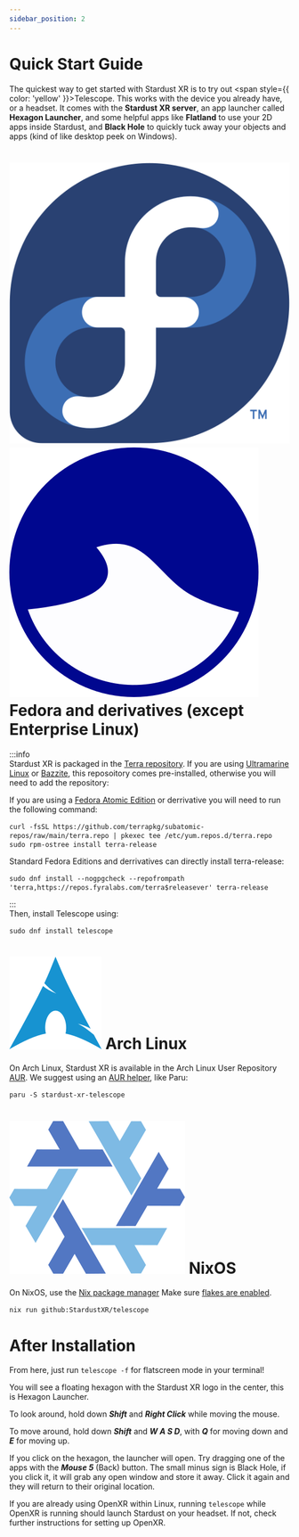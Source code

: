 ```yaml
---
sidebar_position: 2
---
```


# Quick Start Guide  

The quickest way to get started with Stardust XR is to try out <span style={{ color: 'yellow' }}>Telescope</span>. This works with the device you already have, or a headset. It comes with the **Stardust XR server**, an app launcher called **Hexagon Launcher**, and some helpful apps like **Flatland** to use your 2D apps inside Stardust, and **Black Hole** to quickly tuck away your objects and apps (kind of like desktop peek on Windows).
<h1>
  <img 
    src="/img/docs/Fedora_logo.svg" 
    alt="Fedora Logo" 
    style={{ verticalAlign: 'middle', height: '1em', marginRight: '0.5em' }} 
  />
  <img 
    src="/img/docs/ultramarine-logo.svg" 
    alt="Ultramarine Logo" 
    style={{ verticalAlign: 'middle', height: '1em', marginRight: '0.5em' }} 
  />
  Fedora and derivatives (except Enterprise Linux)
</h1>

:::info  
Stardust XR is packaged in the [Terra repository](https://terra.fyralabs.com/). If you are using [Ultramarine Linux](https://ultramarine-linux.org) or [Bazzite](https://bazzite.gg), this reposoitory comes pre-installed, otherwise you will need to add the repository:

If you are using a [Fedora Atomic Edition](https://fedoraproject.org/atomic-desktops/) or derrivative you will need to run the following command:
```
curl -fsSL https://github.com/terrapkg/subatomic-repos/raw/main/terra.repo | pkexec tee /etc/yum.repos.d/terra.repo
sudo rpm-ostree install terra-release
```
Standard Fedora Editions and derrivatives can directly install terra-release:
```
sudo dnf install --nogpgcheck --repofrompath 'terra,https://repos.fyralabs.com/terra$releasever' terra-release
```
:::  
Then, install Telescope using:
```
sudo dnf install telescope 
``` 
<h1>
  <img src="/img/docs/arch.png" alt="Logo" style={{ verticalAlign: 'middle', height: '1em', marginRight: '0.5em' }} />
  Arch Linux 
</h1>

On Arch Linux, Stardust XR is available in the Arch Linux User Repository [AUR](https://aur.archlinux.org/packages/stardust-xr-telescope). We suggest using an [AUR helper](https://wiki.archlinux.org/title/AUR_helpers), like Paru:
```
paru -S stardust-xr-telescope
```
<h1>
  <img src="/img/docs/nixos.svg" alt="Logo" style={{ verticalAlign: 'middle', height: '1em', marginRight: '0.5em' }} />
  NixOS 
</h1>

On NixOS, use the [Nix package manager](https://nixos.org/download/#nix-install-linux) Make sure [flakes are enabled](https://nixos.wiki/wiki/flakes).
```
nix run github:StardustXR/telescope
```
# After Installation
From here, just run `telescope -f` for flatscreen mode in your terminal!

You will see a floating hexagon with the Stardust XR logo in the center, this is Hexagon Launcher.

To look around, hold down ***Shift*** and ***Right Click*** while moving the mouse.

To move around, hold down ***Shift*** and ***W A S D***, with ***Q*** for moving down and ***E*** for moving up.

If you click on the hexagon, the launcher will open. Try dragging one of the apps with the ***Mouse 5*** (Back) button. The small minus sign is Black Hole, if you click it, it will grab any open window and store it away. Click it again and they will return to their original location.

If you are already using OpenXR within Linux, running `telescope` while OpenXR is running should launch Stardust on your headset. If not, check further instructions for setting up OpenXR.
